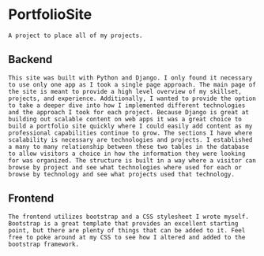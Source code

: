 # PortfolioSite

    A project to place all of my projects.




## Backend

    This site was built with Python and Django. I only found it necessary to use only one app as I took a single page approach. The main page of the site is meant to provide a high level overview of my skillset, projects, and experience. Additionally, I wanted to provide the option to take a deeper dive into how I implemented different technologies and the approach I took for each project. Because Django is great at building out scalable content on web apps it was a great choice to build a portfolio site quickly where I could easily add content as my professional capabilities continue to grow. The sections I have where scalability is necessary are technologies and projects. I established a many to many relationship between these two tables in the database to allow visitors a choice in how the information they were looking for was organized. The structure is built in a way where a visitor can browse by project and see what technologies where used for each or browse by technology and see what projects used that technology.


## Frontend

    The frontend utilizes bootstrap and a CSS stylesheet I wrote myself. Bootstrap is a great template that provides an excellent starting point, but there are plenty of things that can be added to it. Feel free to poke around at my CSS to see how I altered and added to the bootstrap framework.
